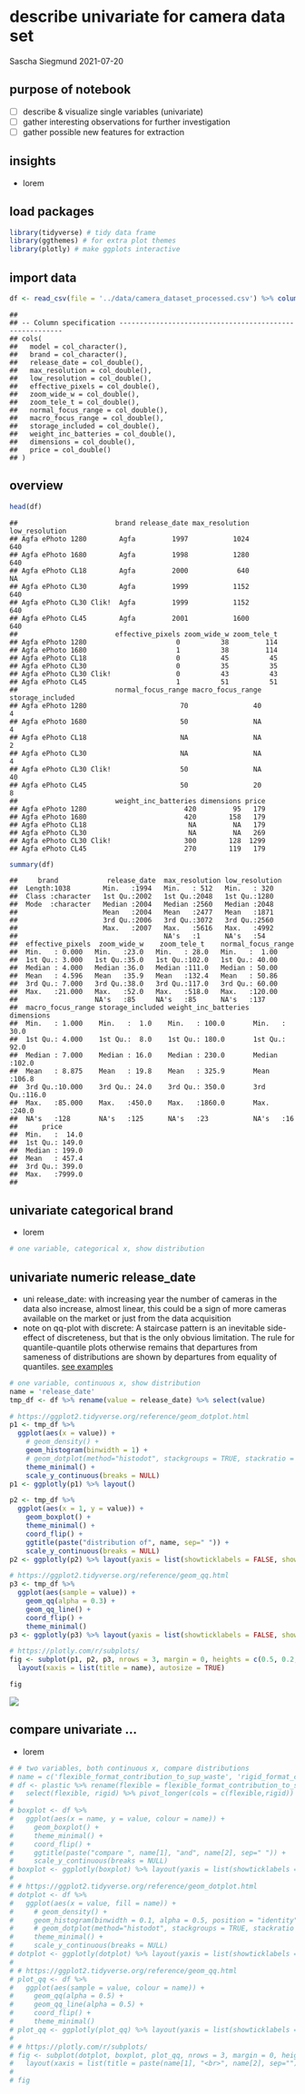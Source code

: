 describe univariate for camera data set
================
Sascha Siegmund
2021-07-20

## purpose of notebook

-   [ ] describe & visualize single variables (univariate)
-   [ ] gather interesting observations for further investigation
-   [ ] gather possible new features for extraction

## insights

-   lorem

## load packages

``` r
library(tidyverse) # tidy data frame
library(ggthemes) # for extra plot themes
library(plotly) # make ggplots interactive
```

## import data

``` r
df <- read_csv(file = '../data/camera_dataset_processed.csv') %>% column_to_rownames(var = 'model')
```

    ## 
    ## -- Column specification --------------------------------------------------------
    ## cols(
    ##   model = col_character(),
    ##   brand = col_character(),
    ##   release_date = col_double(),
    ##   max_resolution = col_double(),
    ##   low_resolution = col_double(),
    ##   effective_pixels = col_double(),
    ##   zoom_wide_w = col_double(),
    ##   zoom_tele_t = col_double(),
    ##   normal_focus_range = col_double(),
    ##   macro_focus_range = col_double(),
    ##   storage_included = col_double(),
    ##   weight_inc_batteries = col_double(),
    ##   dimensions = col_double(),
    ##   price = col_double()
    ## )

## overview

``` r
head(df)
```

    ##                        brand release_date max_resolution low_resolution
    ## Agfa ePhoto 1280        Agfa         1997           1024            640
    ## Agfa ePhoto 1680        Agfa         1998           1280            640
    ## Agfa ePhoto CL18        Agfa         2000            640             NA
    ## Agfa ePhoto CL30        Agfa         1999           1152            640
    ## Agfa ePhoto CL30 Clik!  Agfa         1999           1152            640
    ## Agfa ePhoto CL45        Agfa         2001           1600            640
    ##                        effective_pixels zoom_wide_w zoom_tele_t
    ## Agfa ePhoto 1280                      0          38         114
    ## Agfa ePhoto 1680                      1          38         114
    ## Agfa ePhoto CL18                      0          45          45
    ## Agfa ePhoto CL30                      0          35          35
    ## Agfa ePhoto CL30 Clik!                0          43          43
    ## Agfa ePhoto CL45                      1          51          51
    ##                        normal_focus_range macro_focus_range storage_included
    ## Agfa ePhoto 1280                       70                40                4
    ## Agfa ePhoto 1680                       50                NA                4
    ## Agfa ePhoto CL18                       NA                NA                2
    ## Agfa ePhoto CL30                       NA                NA                4
    ## Agfa ePhoto CL30 Clik!                 50                NA               40
    ## Agfa ePhoto CL45                       50                20                8
    ##                        weight_inc_batteries dimensions price
    ## Agfa ePhoto 1280                        420         95   179
    ## Agfa ePhoto 1680                        420        158   179
    ## Agfa ePhoto CL18                         NA         NA   179
    ## Agfa ePhoto CL30                         NA         NA   269
    ## Agfa ePhoto CL30 Clik!                  300        128  1299
    ## Agfa ePhoto CL45                        270        119   179

``` r
summary(df)
```

    ##     brand            release_date  max_resolution low_resolution
    ##  Length:1038        Min.   :1994   Min.   : 512   Min.   : 320  
    ##  Class :character   1st Qu.:2002   1st Qu.:2048   1st Qu.:1280  
    ##  Mode  :character   Median :2004   Median :2560   Median :2048  
    ##                     Mean   :2004   Mean   :2477   Mean   :1871  
    ##                     3rd Qu.:2006   3rd Qu.:3072   3rd Qu.:2560  
    ##                     Max.   :2007   Max.   :5616   Max.   :4992  
    ##                                    NA's   :1      NA's   :54    
    ##  effective_pixels  zoom_wide_w    zoom_tele_t    normal_focus_range
    ##  Min.   : 0.000   Min.   :23.0   Min.   : 28.0   Min.   :  1.00    
    ##  1st Qu.: 3.000   1st Qu.:35.0   1st Qu.:102.0   1st Qu.: 40.00    
    ##  Median : 4.000   Median :36.0   Median :111.0   Median : 50.00    
    ##  Mean   : 4.596   Mean   :35.9   Mean   :132.4   Mean   : 50.86    
    ##  3rd Qu.: 7.000   3rd Qu.:38.0   3rd Qu.:117.0   3rd Qu.: 60.00    
    ##  Max.   :21.000   Max.   :52.0   Max.   :518.0   Max.   :120.00    
    ##                   NA's   :85     NA's   :85      NA's   :137       
    ##  macro_focus_range storage_included weight_inc_batteries   dimensions   
    ##  Min.   : 1.000    Min.   :  1.0    Min.   : 100.0       Min.   : 30.0  
    ##  1st Qu.: 4.000    1st Qu.:  8.0    1st Qu.: 180.0       1st Qu.: 92.0  
    ##  Median : 7.000    Median : 16.0    Median : 230.0       Median :102.0  
    ##  Mean   : 8.875    Mean   : 19.8    Mean   : 325.9       Mean   :106.8  
    ##  3rd Qu.:10.000    3rd Qu.: 24.0    3rd Qu.: 350.0       3rd Qu.:116.0  
    ##  Max.   :85.000    Max.   :450.0    Max.   :1860.0       Max.   :240.0  
    ##  NA's   :128       NA's   :125      NA's   :23           NA's   :16     
    ##      price       
    ##  Min.   :  14.0  
    ##  1st Qu.: 149.0  
    ##  Median : 199.0  
    ##  Mean   : 457.4  
    ##  3rd Qu.: 399.0  
    ##  Max.   :7999.0  
    ## 

## univariate categorical brand

-   lorem

``` r
# one variable, categorical x, show distribution
```

## univariate numeric release\_date

-   uni release\_date: with increasing year the number of cameras in the
    data also increase, almost linear, this could be a sign of more
    cameras available on the market or just from the data acquisition  
-   note on qq-plot with discrete: A staircase pattern is an inevitable
    side-effect of discreteness, but that is the only obvious
    limitation. The rule for quantile-quantile plots otherwise remains
    that departures from sameness of distributions are shown by
    departures from equality of quantiles. [see
    examples](https://stats.stackexchange.com/questions/113387/can-i-still-interpret-a-q-q-plot-that-uses-discrete-rounded-data)

``` r
# one variable, continuous x, show distribution
name = 'release_date'
tmp_df <- df %>% rename(value = release_date) %>% select(value)

# https://ggplot2.tidyverse.org/reference/geom_dotplot.html
p1 <- tmp_df %>%
  ggplot(aes(x = value)) +
    # geom_density() +
    geom_histogram(binwidth = 1) +
    # geom_dotplot(method="histodot", stackgroups = TRUE, stackratio = 1.1, dotsize = 1.2, binwidth = 1) +
    theme_minimal() +
    scale_y_continuous(breaks = NULL) 
p1 <- ggplotly(p1) %>% layout()

p2 <- tmp_df %>%
  ggplot(aes(x = 1, y = value)) +
    geom_boxplot() +
    theme_minimal() +
    coord_flip() +
    ggtitle(paste("distribution of", name, sep=" ")) +
    scale_y_continuous(breaks = NULL) 
p2 <- ggplotly(p2) %>% layout(yaxis = list(showticklabels = FALSE, showgrid = FALSE))

# https://ggplot2.tidyverse.org/reference/geom_qq.html 
p3 <- tmp_df %>%
  ggplot(aes(sample = value)) +
    geom_qq(alpha = 0.3) +
    geom_qq_line() +
    coord_flip() +
    theme_minimal() 
p3 <- ggplotly(p3) %>% layout(yaxis = list(showticklabels = FALSE, showgrid = FALSE))

# https://plotly.com/r/subplots/
fig <- subplot(p1, p2, p3, nrows = 3, margin = 0, heights = c(0.5, 0.2, 0.3), shareX = TRUE) %>% 
  layout(xaxis = list(title = name), autosize = TRUE)

fig
```

![](nb_figs/uni_unnamed-chunk-6-1.png)<!-- -->

## compare univariate …

-   lorem

``` r
# # two variables, both continuous x, compare distributions
# name = c('flexible_format_contribution_to_sup_waste', 'rigid_format_contribution_to_sup_waste')
# df <- plastic %>% rename(flexible = flexible_format_contribution_to_sup_waste, rigid = rigid_format_contribution_to_sup_waste) %>% 
#   select(flexible, rigid) %>% pivot_longer(cols = c(flexible,rigid))
# 
# boxplot <- df %>%
#   ggplot(aes(x = name, y = value, colour = name)) +
#     geom_boxplot() +
#     theme_minimal() +
#     coord_flip() +
#     ggtitle(paste("compare ", name[1], "and", name[2], sep=" ")) +
#     scale_y_continuous(breaks = NULL)
# boxplot <- ggplotly(boxplot) %>% layout(yaxis = list(showticklabels = FALSE, showgrid = FALSE))
# 
# # https://ggplot2.tidyverse.org/reference/geom_dotplot.html
# dotplot <- df %>%
#   ggplot(aes(x = value, fill = name)) +
#     # geom_density() +
#     geom_histogram(binwidth = 0.1, alpha = 0.5, position = "identity") +
#     # geom_dotplot(method="histodot", stackgroups = TRUE, stackratio = 1, dotsize = 0.23, binwidth = 0.1) +
#     theme_minimal() +
#     scale_y_continuous(breaks = NULL)
# dotplot <- ggplotly(dotplot) %>% layout(yaxis = list(showticklabels = FALSE, showgrid = FALSE))
# 
# # https://ggplot2.tidyverse.org/reference/geom_qq.html
# plot_qq <- df %>%
#   ggplot(aes(sample = value, colour = name)) +
#     geom_qq(alpha = 0.5) +
#     geom_qq_line(alpha = 0.5) +
#     coord_flip() +
#     theme_minimal()
# plot_qq <- ggplotly(plot_qq) %>% layout(yaxis = list(showticklabels = FALSE, showgrid = FALSE))
# 
# # https://plotly.com/r/subplots/
# fig <- subplot(dotplot, boxplot, plot_qq, nrows = 3, margin = 0, heights = c(0.5, 0.2, 0.3), shareX = TRUE) %>% 
#   layout(xaxis = list(title = paste(name[1], "<br>", name[2], sep="")))
# 
# fig
```
